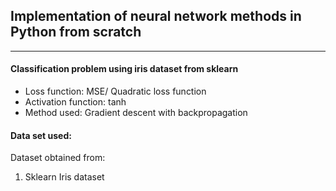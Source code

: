 ## Implementation of neural network methods in Python from scratch

---

#### Classification problem using iris dataset from sklearn

-  Loss function: MSE/ Quadratic loss function
-  Activation function: tanh
-  Method used: Gradient descent with backpropagation

#### Data set used:

Dataset obtained from:
1. Sklearn Iris dataset
